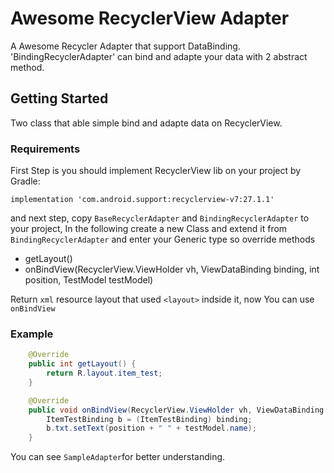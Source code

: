 # Awesome RecyclerView Adapter
A Awesome Recycler Adapter that support DataBinding.
'BindingRecyclerAdapter' can bind and adapte your data with 2 abstract method.

## Getting Started
Two class that able simple bind and adapte data on RecyclerView.

### Requirements

First Step is you should implement RecyclerView lib on your project by Gradle:
```
implementation 'com.android.support:recyclerview-v7:27.1.1'
```

and next step, copy `BaseRecyclerAdapter` and `BindingRecyclerAdapter` to your project, 
In the following create a new Class and extend it from `BindingRecyclerAdapter` and enter your Generic type so override methods

* getLayout() 
* onBindView(RecyclerView.ViewHolder vh, ViewDataBinding binding, int position, TestModel testModel)

Return `xml` resource layout that used `<layout>` indside it, now You can use `onBindView`

### Example

```java
    @Override
    public int getLayout() {
        return R.layout.item_test;
    }

    @Override
    public void onBindView(RecyclerView.ViewHolder vh, ViewDataBinding binding, int position, TestModel testModel) {
        ItemTestBinding b = (ItemTestBinding) binding;
        b.txt.setText(position + " " + testModel.name);
    }
```
You can see `SampleAdapter`for better understanding.
